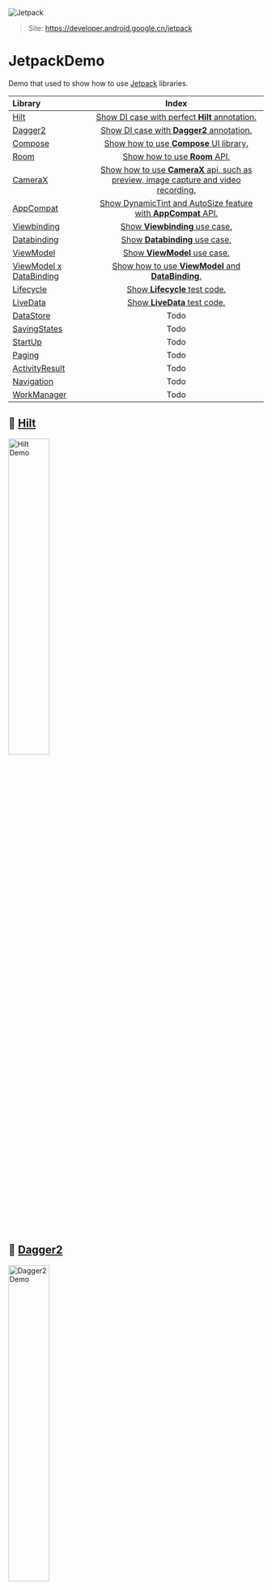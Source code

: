 ![Jetpack](https://ftp.bmp.ovh/imgs/2021/03/96727cce03a1f57f.jpg)
> Site: <https://developer.android.google.cn/jetpack>

# JetpackDemo
Demo that used to show how to use [Jetpack](https://developer.android.google.cn/jetpack?hl=zh-cn) libraries.

| Library       | Index |
| :--------- | :--: |
| [Hilt](https://developer.android.google.cn/training/dependency-injection/hilt-jetpack?hl=zh-cn)   | [Show DI case with perfect **Hilt** annotation.](https://github.com/ellisonchan/JetpackDemo/tree/main/app/src/main/java/com/ellison/jetpackdemo/hilt) |
| [Dagger2](https://github.com/google/dagger)     | [Show DI case with **Dagger2** annotation.](https://github.com/ellisonchan/Dagger2Demo) |
| [Compose](https://developer.android.com/jetpack/compose)     | [Show how to use **Compose** UI library.](https://github.com/ellisonchan/ComposeMovie) |
| [Room](https://developer.android.google.cn/training/data-storage/room?hl=zh-cn)     |  [Show how to use **Room** API.](https://github.com/ellisonchan/JetpackDemo/tree/main/app/src/main/java/com/ellison/jetpackdemo/room) |
| [CameraX](https://developer.android.google.cn/training/camerax?hl=zh-cn)     |  [Show how to use **CameraX** api, such as preview, image capture and video recording.](https://github.com/ellisonchan/JetpackDemo/tree/main/app/src/main/java/com/ellison/jetpackdemo/cameraX)  |
| [AppCompat](https://developer.android.google.cn/jetpack/androidx/releases/appcompat?hl=zh-cn)     |  [Show  DynamicTint and  AutoSize feature with **AppCompat** API.](https://github.com/ellisonchan/JetpackDemo/tree/main/app/src/main/java/com/ellison/jetpackdemo/appCompat)  |
| [Viewbinding](https://developer.android.google.cn/topic/libraries/view-binding?hl=zh-cn)   | [Show **Viewbinding** use case.](https://github.com/ellisonchan/JetpackDemo/tree/main/app/src/main/java/com/ellison/jetpackdemo/viewBinding) |
| [Databinding](https://developer.android.google.cn/topic/libraries/data-binding?hl=zh-cn)   | [Show **Databinding** use case.](https://github.com/ellisonchan/JetpackDemo/tree/main/app/src/main/java/com/ellison/jetpackdemo/databinding) |
| [ViewModel](https://developer.android.google.cn/topic/libraries/architecture/viewmodel)   | [Show **ViewModel** use case.](https://github.com/ellisonchan/JetpackDemo/tree/main/app/src/main/java/com/ellison/jetpackdemo/viewModel) |
| [ViewModel x DataBinding](https://developer.android.google.cn/topic/libraries/architecture/viewmodel)   | [Show how to use **ViewModel** and **DataBinding**.](https://github.com/ellisonchan/JetpackDemo/tree/main/app/src/main/java/com/ellison/jetpackdemo/viewModelBinding)  |
| [Lifecycle](https://developer.android.google.cn/topic/libraries/architecture/lifecycle?hl=zh-cn) |  [Show **Lifecycle** test code.](https://github.com/ellisonchan/JetpackDemo/tree/main/app/src/main/java/com/ellison/jetpackdemo/lifecycle)  |
| [LiveData](https://developer.android.google.cn/topic/libraries/architecture/livedata?hl=zh-cn)   |   [Show **LiveData** test code.](https://github.com/ellisonchan/JetpackDemo/tree/main/app/src/main/java/com/ellison/jetpackdemo/liveData)  |
| [DataStore](https://developer.android.google.cn/topic/libraries/architecture/datastore?hl=zh_cn)   | Todo  |
| [SavingStates](https://developer.android.google.cn/topic/libraries/architecture/saving-states?hl=zh-cn)   | Todo  |
| [StartUp](https://developer.android.google.cn/topic/libraries/app-startup?hl=zh_cn)   | Todo  |
| [Paging](https://developer.android.google.cn/topic/libraries/architecture/paging?hl=zh-cn)   | Todo  |
| [ActivityResult](https://developer.android.google.cn/reference/androidx/activity/result/ActivityResult?hl=zh-cn)   | Todo  |
| [Navigation](https://developer.android.google.cn/guide/navigation?hl=zh-cn)   | Todo  |
| [WorkManager](https://developer.android.google.cn/topic/libraries/architecture/workmanager/basics?hl=zh_cn)   | Todo  |

## :fork_and_knife: [Hilt](https://github.com/ellisonchan/JetpackDemo/tree/main/app/src/main/java/com/ellison/jetpackdemo/hilt)

<img src="https://p26-tt.byteimg.com/origin/pgc-image/581f7e2cf91b4199b0ed5f785b934809" alt="Hilt Demo" height="40%" width="40%">

## 🔪 [Dagger2](https://github.com/ellisonchan/Dagger2Demo)

<img src="https://img.imgdb.cn/item/606ae7b78322e6675c9b00fa.png" alt="Dagger2 Demo" height="40%" width="40%">

## :art:　[Compose](https://github.com/ellisonchan/ComposeMovie)

<img src="https://ftp.bmp.ovh/imgs/2021/03/b7a715cd82b9e431.png" alt="Compose Demo" height="40%" width="40%">

<img src="https://ftp.bmp.ovh/imgs/2021/03/fa80378f7871ea03.png" alt="Compose Demo" height="40%" width="40%">

## :house:　[Room](https://github.com/ellisonchan/JetpackDemo/tree/main/app/src/main/java/com/ellison/jetpackdemo/room)

<img src="https://ftp.bmp.ovh/imgs/2021/02/8e9b2d18e2dc1805.png" alt="Room Demo" height="40%" width="40%">

## :camera_flash:　[CameraX](https://github.com/ellisonchan/JetpackDemo/tree/main/app/src/main/java/com/ellison/jetpackdemo/cameraX)

![CameraX Demo](https://ftp.bmp.ovh/imgs/2021/01/d3ea7d4deefb8243.jpg) 

## :wrench:　[AppCompat](https://github.com/ellisonchan/JetpackDemo/tree/main/app/src/main/java/com/ellison/jetpackdemo/appCompat)

<img src="https://ftp.bmp.ovh/imgs/2021/01/9456620bd549af63.png" alt="DynamicTint & AutoSize" height="40%" width="40%">

## :orange_book:　My blog
<https://blog.csdn.net/allisonchen>
